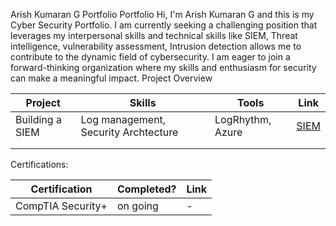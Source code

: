 Arish Kumaran G Portfolio
Portfolio
Hi, I'm Arish Kumaran G and this is my Cyber Security Portfolio. I am currently seeking a challenging position that leverages my interpersonal skills and technical skills like SIEM, Threat intelligence, vulnerability assessment, Intrusion detection allows me to contribute to the dynamic field of cybersecurity. I am eager to join a forward-thinking organization where my skills and enthusiasm for security can make a meaningful impact.
Project Overview

|     Project     |                 Skills                |     Tools       |      Link       |
| --------------- | ------------------------------------- | --------------- | --------------- |
| Building a SIEM | Log management, Security Archtecture  | LogRhythm, Azure|  <a href="[https://google.com]https://github.com/ArishKumaranG/SIEM/blob/main">SIEM</a>   |
|                 |                                       |                 |                 |
|                 |                                       |                 |                 |


Certifications:

|     Certification     |               Completed?               |     Link       |
| --------------------  | -------------------------------------- | ---------------| 
| CompTIA Security+     |                on going                |        -       | 
